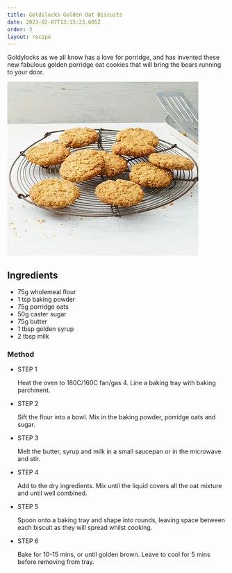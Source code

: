 ```yaml
---
title: Goldilocks Golden Oat Biscuits
date: 2023-02-07T13:15:23.685Z
order: 3
layout: recipe
---
```

Goldylocks as we all know has a love for porridge, and has invented these new fabulous golden porridge oat cookies that will bring the bears running to your door.

![](../uploads/oat_biscuits.webp)

## Ingredients

* 75g wholemeal flour
* 1 tsp baking powder
* 75g porridge oats
* 50g caster sugar
* 75g butter
* 1 tbsp golden syrup
* 2 tbsp milk

### Method

* STEP 1

  Heat the oven to 180C/160C fan/gas 4. Line a baking tray with baking parchment.
* STEP 2

  Sift the flour into a bowl. Mix in the baking powder, porridge oats and sugar.
* STEP 3

  Melt the butter, syrup and milk in a small saucepan or in the microwave and stir.
* STEP 4

  Add to the dry ingredients. Mix until the liquid covers all the oat mixture and until well combined.
* STEP 5

  Spoon onto a baking tray and shape into rounds, leaving space between each biscuit as they will spread whilst cooking.
* STEP 6

  Bake for 10-15 mins, or until golden brown. Leave to cool for 5 mins before removing from tray.